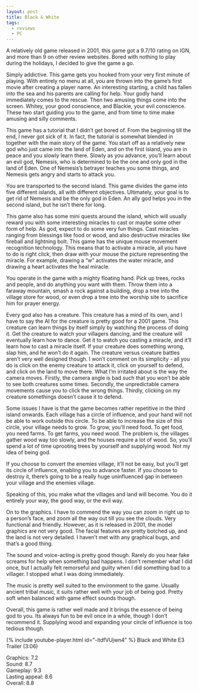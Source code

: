 ```yaml
---
layout: post
title: Black & White
tags:
  - reviews
  - PC
---
```


A relatively old game released in 2001, this game got a 9.7/10 rating on IGN, and more than 9 on other review websites. Bored with nothing to play during the holidays, I decided to give the game a go.

Simply addictive. This game gets you hooked from your very first minute of playing. With entirely no menu at all, you are thrown into the game’s first movie after creating a player name. An interesting starting, a child has fallen into the sea and his parents are calling for help. Your godly hand immediately comes to the rescue. Then two amusing things come into the screen. Whitey, your good conscience, and Blackie, your evil conscience. These two start guiding you to the game, and from time to time make amusing and silly comments.

This game has a tutorial that I didn’t get bored of. From the beginning till the end, I never got sick of it. In fact, the tutorial is somewhat blended in together with the main story of the game. You start off as a relatively new god who just came into the land of Eden, and on the first island, you are in peace and you slowly learn there. Slowly as you advance, you’ll learn about an evil god, Nemesis, who is determined to be the one and only god in the land of Eden. One of Nemesis’s betrayer teaches you some things, and Nemesis gets angry and starts to attack you.

You are transported to the second island. This game divides the game into five different islands, all with different objectives. Ultimately, your goal is to get rid of Nemesis and be the only god in Eden. An ally god helps you in the second island, but he isn’t there for long.

This game also has some mini quests around the island, which will usually reward you with some interesting miracles to cast or maybe some other form of help. As god, expect to do some very fun things. Cast miracles ranging from blessings like food or wood, and also destructive miracles like fireball and lightning bolt. This game has the unique mouse movement recognition technology. This means that to activate a miracle, all you have to do is right click, then draw with your mouse the picture representing the miracle. For example, drawing a “w” activates the water miracle, and drawing a heart activates the heal miracle.

You operate in the game with a mighty floating hand. Pick up trees, rocks and people, and do anything you want with them. Throw them into a faraway mountain, smash a rock against a building, drop a tree into the village store for wood, or even drop a tree into the worship site to sacrifice him for prayer energy.

Every god also has a creature. This creature has a mind of its own, and I have to say the AI for the creature is pretty good for a 2001 game. This creature can learn things by itself simply by watching the process of doing it. Get the creature to watch your villagers dancing, and the creature will eventually learn how to dance. Get it to watch you casting a miracle, and it’ll learn how to cast a miracle itself. If your creature does something wrong, slap him, and he won’t do it again. The creature versus creature battles aren’t very well designed though. I won’t comment on its simplicity - all you do is click on the enemy creature to attack it, click on yourself to defend, and click on the land to move there. What I’m irritated about is the way the camera moves. Firstly, the camera angle is bad such that you won’t be able to see both creatures some times. Secondly, the unpredictable camera movements cause you to click the wrong things. Thirdly, clicking on my creature somethings doesn’t cause it to defend.

Some issues I have is that the game becomes rather repetitive in the third island onwards. Each village has a circle of influence, and your hand will not be able to work outside this circle. To be able to increase the size of this circle, your village needs to grow. To grow, you’ll need food. To get food, you need farms. To get farms, you need wood. The problem is, the villages gather wood way too slowly, and the houses require a lot of wood. So, you’ll spend a lot of time uprooting trees by yourself and supplying wood. Not my idea of being god.

If you choose to convert the enemies village, it’ll not be easy, but you’ll get its circle of influence, enabling you to advance faster. If you choose to destroy it, there’s going to be a really huge uninfluenced gap in between your village and the enemies village.

Speaking of this, you make what the villages and land will become. You do it entirely your way, the good way, or the evil way.

On to the graphics. I have to commend the way you can zoom in right up to a person’s face, and zoom all the way out till you see the clouds. Very functional and friendly. However, as it is released in 2001, the model graphics are not very good. The facial features are pretty botched up, and the land is not very detailed. I haven’t met with any graphical bugs, and that’s a good thing.

The sound and voice-acting is pretty good though. Rarely do you hear fake screams for help when something bad happens. I don’t remember what I did once, but I actually felt remorseful and guilty when I did something bad to a villager. I stopped what I was doing immediately.

The music is pretty well suited to the environment to the game. Usually ancient tribal music, it suits rather well with your job of being god. Pretty soft when balanced with game effect sounds though.

Overall, this game is rather well made and it brings the essence of being god to you. Its always fun to be evil once in a while, though I don’t recommend it. Supplying wood and expanding your circle of influence is too tedious though.

{% include youtube-player.html id="-itdfVUjwn4" %}
Black and White E3 Trailer (3:06)

Graphics: 7.2\
Sound: 8.7\
Gameplay: 9.3\
Lasting appeal: 8.6\
Overall: 8.8
